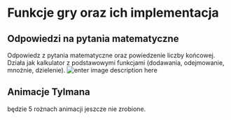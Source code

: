 #  Funkcje gry oraz ich implementacja

## Odpowiedzi na pytania matematyczne

Odpowiedz z pytania matematyczne oraz powiedzenie liczby końcowej.
Działa jak kalkulator z podstawowymi funkcjami (dodawania, odejmowanie, mnożnie, dzielenie).
![enter image description here](https://img29.demotywatoryfb.pl//uploads/202010/1603371485_hhi9ne_500.jpg)
## Animacje Tylmana

będzie 5 rożnach animacji jeszcze nie zrobione.
